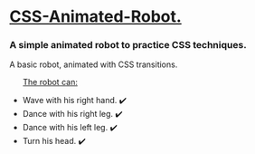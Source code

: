 <h1><ins>CSS-Animated-Robot.</ins></h1>
<h3>A simple animated robot to practice CSS techniques.</h3>
<p> A basic robot, animated with CSS transitions. </p>

<ul>
  <p> <ins> The robot can: </ins> </p>
  <li> Wave with his right hand. ✔️ </li>
  <li> Dance with his right leg. ✔️ </li>
  <li> Dance with his left leg. ✔️ </li>
  <li> Turn his head. ✔️ </li>
</ul>
